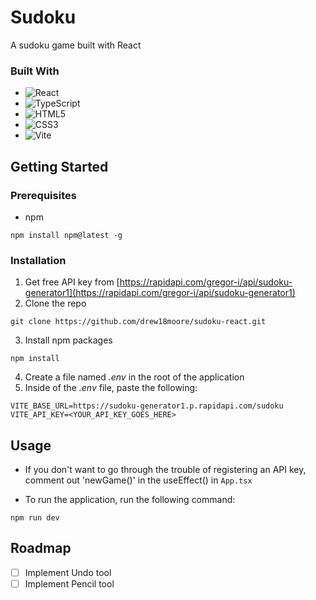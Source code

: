 # Sudoku
A sudoku game built with React

### Built With

* ![React](https://img.shields.io/badge/react-%2320232a.svg?style=for-the-badge&logo=react&logoColor=%2361DAFB)
* ![TypeScript](https://img.shields.io/badge/typescript-%23007ACC.svg?style=for-the-badge&logo=typescript&logoColor=white)
* ![HTML5](https://img.shields.io/badge/html5-%23E34F26.svg?style=for-the-badge&logo=html5&logoColor=white)
*	![CSS3](https://img.shields.io/badge/css3-%231572B6.svg?style=for-the-badge&logo=css3&logoColor=white)
* ![Vite](https://img.shields.io/badge/vite-%23646CFF.svg?style=for-the-badge&logo=vite&logoColor=white)

## Getting Started
### Prerequisites
* npm
```
npm install npm@latest -g
```

### Installation
1. Get free API key from [https://rapidapi.com/gregor-i/api/sudoku-generator1](https://rapidapi.com/gregor-i/api/sudoku-generator1)
2. Clone the repo
```
git clone https://github.com/drew18moore/sudoku-react.git
```
3. Install npm packages
```
npm install
```
4. Create a file named <i>.env</i> in the root of the application
5. Inside of the <i>.env</i> file, paste the following:
```
VITE_BASE_URL=https://sudoku-generator1.p.rapidapi.com/sudoku
VITE_API_KEY=<YOUR_API_KEY_GOES_HERE>
```

## Usage
* If you don't want to go through the trouble of registering an API key, comment out 'newGame()' in the useEffect() in `App.tsx`

* To run the application, run the following command:
```
npm run dev
```

## Roadmap
- [ ] Implement Undo tool
- [ ] Implement Pencil tool